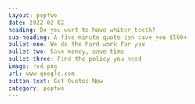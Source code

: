 ```yaml
---
layout: poptwo
date: 2022-02-02
heading: Do you want to have whiter teeth?
sub-heading: A five-minute quote can save you $500+
bullet-one: We do the hard work for you
bullet-two: Save money, save time
bullet-three: Find the policy you need
image: red.png
url: www.google.com
button-text: Get Quotes Now
category: poptwo
---
```

